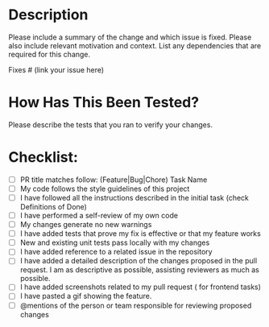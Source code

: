 # Description

Please include a summary of the change and which issue is fixed. Please also include relevant motivation and context. List any dependencies that are required for this change.

Fixes # (link your issue here)


# How Has This Been Tested?

Please describe the tests that you ran to verify your changes.

# Checklist:
- [ ] PR title matches follow: (Feature|Bug|Chore) Task Name
- [ ] My code follows the style guidelines of this project
- [ ] I have followed all the instructions described in the initial task (check Definitions of Done)
- [ ] I have performed a self-review of my own code
- [ ] My changes generate no new warnings
- [ ] I have added tests that prove my fix is effective or that my feature works
- [ ] New and existing unit tests pass locally with my changes
- [ ] I have added reference to a related issue in the repository
- [ ] I have added a detailed description of the changes proposed in the pull request. I am as descriptive as possible, assisting reviewers as much as possible.
- [ ] I have added screenshots related to my pull request ( for frontend tasks)
- [ ] I have pasted a gif showing the feature.
- [ ] @mentions of the person or team responsible for reviewing proposed changes
